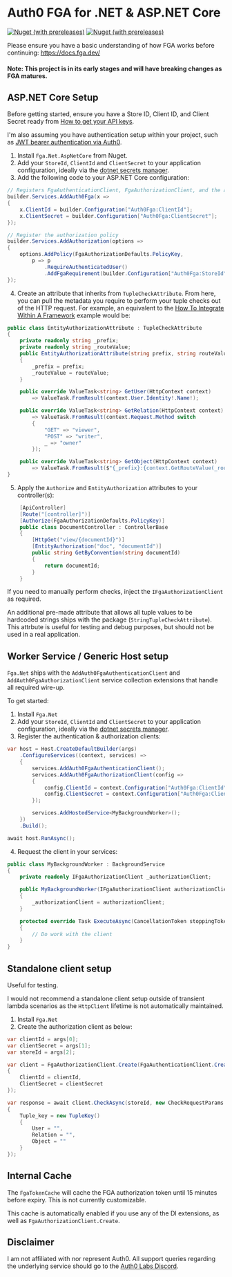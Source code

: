 # Auth0 FGA for .NET & ASP.NET Core

[![Nuget (with prereleases)](https://img.shields.io/nuget/vpre/Fga.Net?label=Fga.Net&style=flat-square)](https://www.nuget.org/packages/Fga.Net)
[![Nuget (with prereleases)](https://img.shields.io/nuget/vpre/Fga.Net?label=Fga.Net.AspNetCore&style=flat-square)](https://www.nuget.org/packages/Fga.Net.AspNetCore)

Please ensure you have a basic understanding of how FGA works before continuing: https://docs.fga.dev/

#### Note: This project is in its early stages and will have breaking changes as FGA matures.

## ASP.NET Core Setup

Before getting started, ensure you have a Store ID, Client ID, and Client Secret ready from [How to get your API keys](https://docs.fga.dev/integration/getting-your-api-keys).

I'm also assuming you have authentication setup within your project, such as [JWT bearer authentication via Auth0](https://auth0.com/docs/quickstart/backend/aspnet-core-webapi/01-authorization).


1. Install `Fga.Net.AspNetCore` from Nuget.
2. Add your `StoreId`, `ClientId` and `ClientSecret` to your application configuration, ideally via the [dotnet secrets manager](https://docs.microsoft.com/en-us/aspnet/core/security/app-secrets?view=aspnetcore-6.0&tabs=windows#enable-secret-storage).
3. Add the following code to your ASP.NET Core configuration:
```cs
// Registers FgaAuthenticationClient, FgaAuthorizationClient, and the authorization handler
builder.Services.AddAuth0Fga(x =>
{
    x.ClientId = builder.Configuration["Auth0Fga:ClientId"];
    x.ClientSecret = builder.Configuration["Auth0Fga:ClientSecret"];
});

// Register the authorization policy
builder.Services.AddAuthorization(options =>
{
    options.AddPolicy(FgaAuthorizationDefaults.PolicyKey, 
        p => p
            .RequireAuthenticatedUser()
            .AddFgaRequirement(builder.Configuration["Auth0Fga:StoreId"]));
});
```

4. Create an attribute that inherits from `TupleCheckAttribute`. From here, you can pull the metadata you require to perform your tuple checks out of the HTTP request.
For example, an equivalent to the [How To Integrate Within A Framework](https://docs.fga.dev/integration/framework) example would be:
```cs
public class EntityAuthorizationAttribute : TupleCheckAttribute
{
    private readonly string _prefix;
    private readonly string _routeValue;
    public EntityAuthorizationAttribute(string prefix, string routeValue)
    {
        _prefix = prefix;
        _routeValue = routeValue;
    }

    public override ValueTask<string> GetUser(HttpContext context) 
        => ValueTask.FromResult(context.User.Identity!.Name!);

    public override ValueTask<string> GetRelation(HttpContext context) 
        => ValueTask.FromResult(context.Request.Method switch 
        {
            "GET" => "viewer",
            "POST" => "writer",
            _ => "owner"
        });

    public override ValueTask<string> GetObject(HttpContext context) 
        => ValueTask.FromResult($"{_prefix}:{context.GetRouteValue(_routeValue)}");
}
```

5. Apply the `Authorize` and `EntityAuthorization` attributes to your controller(s):
```cs
    [ApiController]
    [Route("[controller]")]
    [Authorize(FgaAuthorizationDefaults.PolicyKey)]
    public class DocumentController : ControllerBase
    {  
        [HttpGet("view/{documentId}")]
        [EntityAuthorization("doc", "documentId")]
        public string GetByConvention(string documentId)
        {
            return documentId;
        }
    }
```

If you need to manually perform checks, inject the `IFgaAuthorizationClient` as required.

An additional pre-made attribute that allows all tuple values to be hardcoded strings ships with the package (`StringTupleCheckAttribute`). This attrbute is useful for testing and debug purposes, but should not be used in a real application.

## Worker Service / Generic Host setup

`Fga.Net` ships with the `AddAuth0FgaAuthenticationClient` and `AddAuth0FgaAuthorizationClient` service collection extensions that handle all required wire-up.

To get started:

1. Install `Fga.Net`
2. Add your `StoreId`, `ClientId` and `ClientSecret` to your application configuration, ideally via the [dotnet secrets manager](https://docs.microsoft.com/en-us/aspnet/core/security/app-secrets?view=aspnetcore-6.0&tabs=windows#enable-secret-storage).
3. Register the authentication & authorization clients:

```cs
var host = Host.CreateDefaultBuilder(args)
    .ConfigureServices((context, services) =>
    {
        services.AddAuth0FgaAuthenticationClient();
        services.AddAuth0FgaAuthorizationClient(config =>
        {
            config.ClientId = context.Configuration["Auth0Fga:ClientId"];
            config.ClientSecret = context.Configuration["Auth0Fga:ClientSecret"];
        });

        services.AddHostedService<MyBackgroundWorker>();
    })
    .Build();

await host.RunAsync();
```

4. Request the client in your services:

```cs
public class MyBackgroundWorker : BackgroundService
{
    private readonly IFgaAuthorizationClient _authorizationClient;

    public MyBackgroundWorker(IFgaAuthorizationClient authorizationClient)
    {
        _authorizationClient = authorizationClient;
    }

    protected override Task ExecuteAsync(CancellationToken stoppingToken)
    {
        // Do work with the client
    }
}
```

## Standalone client setup

Useful for testing. 

I would not recommend a standalone client setup outside of transient lambda scenarios as the `HttpClient` lifetime is not automatically maintained.

1. Install `Fga.Net`
2. Create the authorization client as below:
```cs
var clientId = args[0];
var clientSecret = args[1];
var storeId = args[2];

var client = FgaAuthorizationClient.Create(FgaAuthenticationClient.Create(), new FgaClientConfiguration
{
    ClientId = clientId,
    ClientSecret = clientSecret
});

var response = await client.CheckAsync(storeId, new CheckRequestParams
{
    Tuple_key = new TupleKey()
    {
        User = "",
        Relation = "",
        Object = ""
    }
});
```

## Internal Cache

The `FgaTokenCache` will cache the FGA authorization token until 15 minutes before expiry. This is not currently customizable.

This cache is automatically enabled if you use any of the DI extensions, as well as `FgaAuthorizationClient.Create`.

## Disclaimer

I am not affiliated with nor represent Auth0. All support queries regarding the underlying service should go to the [Auth0 Labs Discord](https://discord.gg/8naAwJfWN6).
